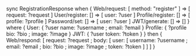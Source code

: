 <!-- Most of the actions have empty argument lists, since the synchronization depends only on awaiting their successful completion and then formulating a response from the resulting state of their respective concepts. -->

sync RegistrationResponse
when {
  Web/request: [ method: "register" ]
    => [ request: ?request ]
  User/register: [] => [ user: ?user ]
  Profile/register: [] => [ profile: ?profile ]
  Password/set: [] => [ user: ?user ]
  JWT/generate: [] => [] }
where {
  User: {
    ?user
      name: ?username ;
      email: ?email }
  Profile: {
    ?profile
      bio: ?bio ;
      image: ?image }
  JWT: { ?user token: ?token } }
then {
  Web/respond: [
    request: ?request ;
    body: [
      user: [
        username: ?username ;
        email: ?email ;
        bio: ?bio ;
        image: ?image ;
        token: ?token ] ] ] }